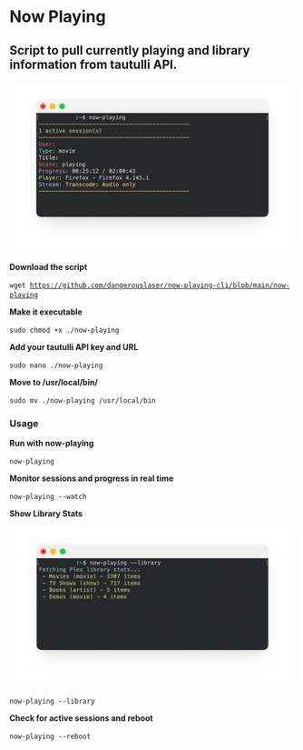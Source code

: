 <h1>Now Playing</h1>
<h2>Script to pull currently playing and library information from tautulli API.</h2>

<img src="https://github.com/dangerouslaser/now-playing-cli/blob/main/now-playing-latest.png">

<b>Download the script</b>

<code>wget https://github.com/dangerouslaser/now-playing-cli/blob/main/now-playing</code>

<b>Make it executable</b>

<code>sudo chmod +x ./now-playing</code>

<b>Add your tautulli API key and URL</b>

<code>sudo nano ./now-playing</code>

<b>Move to /usr/local/bin/</b>

<code>sudo mv ./now-playing /usr/local/bin</code>

<h3>Usage</h3>

<b>Run with now-playing</b>

<code>now-playing</code>

<b>Monitor sessions and progress in real time</b>

<code>now-playing --watch</code>

<b>Show Library Stats</b>

<img src="https://github.com/dangerouslaser/now-playing-cli/blob/main/now-playing-library.png">

<code>now-playing --library</code>

<b>Check for active sessions and reboot</b>

<code>now-playing --reboot</code>
